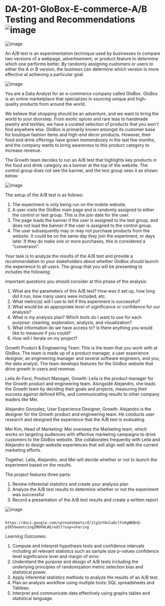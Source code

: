 # DA-201-GloBox-E-commerce-A/B Testing and Recommendations  ![image](https://github.com/SOMPODDA/DA-201-GloBox-E-commerce-Project-V/assets/70188796/60d72bd4-572d-4f29-acb0-8c7d11d5283f)

   ![image](https://github.com/SOMPODDA/DA-201-GloBox-E-commerce-Project-V/assets/70188796/4423df72-3269-448c-8d7e-29e1ce5eab36)

An A/B test is an experimentation technique used by businesses to compare two versions of a webpage, advertisement, or product feature to determine which one performs better. By randomly assigning customers or users to either the A or B version, the business can determine which version is more effective at achieving a particular goal.

   ![image](https://github.com/SOMPODDA/DA-201-GloBox-E-commerce-Project-V/assets/70188796/873358c5-e646-4228-9c20-0b9f1dc20899)

You are a Data Analyst for an e-commerce company called GloBox. GloBox is an online marketplace that specializes in sourcing unique and high-quality products from around the world.

We believe that shopping should be an adventure, and we want to bring the world to your doorstep. From exotic spices and rare teas to handmade jewelry and textiles, we have a curated selection of products that you won't find anywhere else.
GloBox is primarily known amongst its customer base for boutique fashion items and high-end decor products. However, their food and drink offerings have grown tremendously in the last few months, and the company wants to bring awareness to this product category to increase revenue.

The Growth team decides to run an A/B test that highlights key products in the food and drink category as a banner at the top of the website. The control group does not see the banner, and the test group sees it as shown below:

   ![image](https://github.com/SOMPODDA/DA-201-GloBox-E-commerce-Project-V/assets/70188796/2b0518fb-6a14-4ea0-b80a-b285d06fe17e)

The setup of the A/B test is as follows:

1. The experiment is only being run on the mobile website.
2. A user visits the GloBox main page and is randomly assigned to either the control or test group. This is the join date for the user.
3. The page loads the banner if the user is assigned to the test group, and does not load the banner if the user is assigned to the control group.
4. The user subsequently may or may not purchase products from the website. It could be on the same day they join the experiment, or days later. If they do make one or more purchases, this is considered a “conversion”.

Your task is to analyze the results of the A/B test and provide a recommendation to your stakeholders about whether GloBox should launch the experience to all users. The group that you will be presenting to includes the following:

important questions you should consider at this phase of the analysis:

1. What are the parameters of this A/B test? How was it set up, how long did it run, how many users were included, etc.
2. What metric(s) will I use to tell if this experiment is successful?
3. What would be an appropriate level of significance or confidence for our analysis?
4. What is my analysis plan? Which tools do I want to use for each purpose: cleaning, exploration, analysis, and visualization?
5. What information do we have access to? Is there anything you would like to measure if you could?
6. How will I iterate on my project? 

Growth Product & Engineering Team: This is the team that you work with at GloBox. The team is made up of a product manager, a user experience designer, an engineering manager and several software engineers, and you, the data analyst. The team develops features for the GloBox website that drive growth in users and revenue.

Leila Al-Farsi, Product Manager, Growth: Leila is the product manager for the Growth product and engineering team. Alongside Alejandro, she leads the Growth team by deciding their goals and projects, measuring their success against defined KPIs, and communicating results to other company leaders like Mei.

Alejandro Gonzalez, User Experience Designer, Growth: Alejandro is the designer for the Growth product and engineering team. He conducts user research and designed the experience that the A/B test is evaluating.

Mei Kim, Head of Marketing: Mei oversees the Marketing team, which works on targeting audiences with effective marketing campaigns to drive customers to the GloBox website. She collaborates frequently with Leila and Alejandro to design website experiences that will align well with the current marketing efforts.

Together, Leila, Alejandro, and Mei will decide whether or not to launch the experiment based on the results.

The project features three parts:

1. Review inferential statistics and create your analysis plan
2. Analyze the A/B test results to determine whether or not the experiment was successful
3. Record a presentation of the A/B test results and create a written report


![image](https://github.com/SOMPODDA/DA-201-GloBox-E-commerce-Project-V/assets/70188796/9366b30d-c7b0-4922-b68f-1575b5d21859)



                           https://docs.google.com/spreadsheets/d/1lg3zY0ulaOclFoXgNKBnQ-pIK5VwoatczogZMOVHLAE/edit?usp=sharing
                           
                           
Learning Outcomes:

1. Compute and interpret hypothesis tests and confidence intervals including all relevant statistics such as sample size p-values confidence level significance level and  margin of error.
2. Understand the purpose and design of A/B tests including the underlying principles of randomization metric selection bias and statistical power.
3. Apply inferential statistics methods to analyze the results of an A/B test.
4. Plan an analysis workflow using multiple tools: SQL spreadsheets and Tableau.
5. Interpret and communicate data effectively using graphs tables and statistical language.                           
                           
